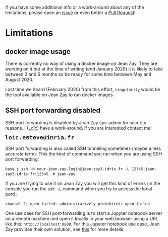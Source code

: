 If you have some additional info or a work-around about any of the limitations,
please open an [issue](https://github.com/jean-zay-users/jean-zay-doc/issues/new) or even better
a [Pull Request](https://github.com/jean-zay-users/jean-zay-doc/compare)!

# Limitations

## docker image usage

There is currently no way of using a docker image on Jean Zay. They are working
on it but at the time of writing (end January 2020) it is likely to take
between 3 and 6 months so be ready for some time between May and August 2020.

Last time we heard (February 2020) from this effort, `singularity` would be the
tool available on Jean Zay to run docker images.

## SSH port forwarding disabled

SSH port forwarding is disabled by Jean Zay sys-admin for security reasons. I
([Loïc](https://github.com/lesteve)) have a work-around, if you are interested
contact me!

<img src="img/ssh-port-forwarding-info.jpg"/>

SSH port forwarding is also called SSH tunneling sometimes (maybe a less accurate term). This
the kind of command you run when you are using SSH port forwarding:
```
base ❯ ssh -N your-jean-zay-login@jean-zay3.idris.fr -L 12345:jean-zay3.idris.fr:12345  # jean-zay
```

If you are trying to use it on Jean Zay you will get this kind of errors (in
the console you run the `ssh -L` command when you try to access the local port):
```
channel 2: open failed: administratively prohibited: open failed
```

One use case for SSH port-forwarding is to start a Jupyter notebook server on a
remote machine and open it locally in your web browser using a URL like this:
`http://localhost:8888`. For this Jupyter notebook use case, Jean Zay provides
their own solution, see
[this](http://www.idris.fr/eng/jean-zay/pre-post/jean-zay-jupyter-notebook-eng.html)
for more details.

